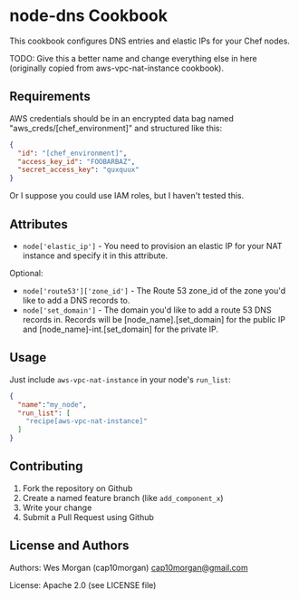 node-dns Cookbook
=============================
This cookbook configures DNS entries and elastic IPs for your Chef nodes.

TODO: Give this a better name and change everything else in here (originally copied from
aws-vpc-nat-instance cookbook).

Requirements
------------
AWS credentials should be in an encrypted data bag named "aws_creds/[chef_environment]" and structured like this:

```json
{
  "id": "[chef_environment]",
  "access_key_id": "FOOBARBAZ",
  "secret_access_key": "quxquux"
}
```

Or I suppose you could use IAM roles, but I haven't tested this.

Attributes
----------
* `node['elastic_ip']` - You need to provision an elastic IP for your NAT instance and specify it in this attribute.

Optional:

* `node['route53']['zone_id']` - The Route 53 zone_id of the zone you'd like to add a DNS records to.
* `node['set_domain']` - The domain you'd like to add a route 53 DNS records in. Records will be [node_name].[set_domain] for the public IP and [node_name]-int.[set_domain] for the private IP.

Usage
-----
Just include `aws-vpc-nat-instance` in your node's `run_list`:

```json
{
  "name":"my_node",
  "run_list": [
    "recipe[aws-vpc-nat-instance]"
  ]
}
```

Contributing
------------

1. Fork the repository on Github
2. Create a named feature branch (like `add_component_x`)
3. Write your change
6. Submit a Pull Request using Github

License and Authors
-------------------
Authors: Wes Morgan (cap10morgan) <cap10morgan@gmail.com>

License: Apache 2.0 (see LICENSE file)
